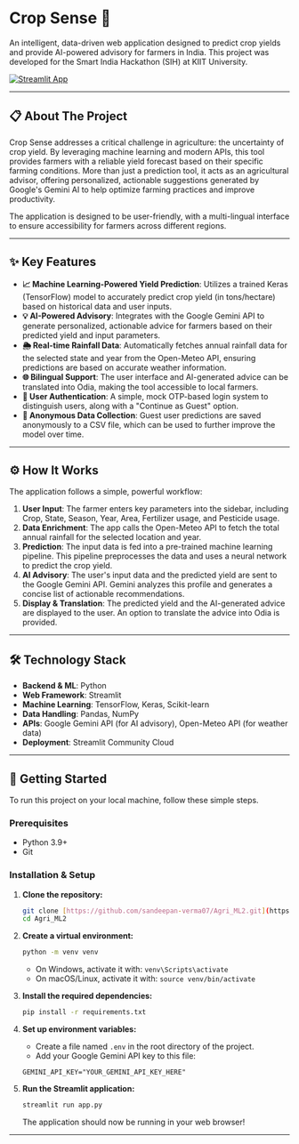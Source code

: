 # Crop Sense 🌾

An intelligent, data-driven web application designed to predict crop yields and provide AI-powered advisory for farmers in India. This project was developed for the Smart India Hackathon (SIH) at KIIT University.

[![Streamlit App](https://static.streamlit.io/badges/streamlit_badge_black_white.svg)](https://keanadams.streamlit.app/)



---

## 📋 About The Project

Crop Sense addresses a critical challenge in agriculture: the uncertainty of crop yield. By leveraging machine learning and modern APIs, this tool provides farmers with a reliable yield forecast based on their specific farming conditions. More than just a prediction tool, it acts as an agricultural advisor, offering personalized, actionable suggestions generated by Google's Gemini AI to help optimize farming practices and improve productivity.

The application is designed to be user-friendly, with a multi-lingual interface to ensure accessibility for farmers across different regions.

---

## ✨ Key Features

* **📈 Machine Learning-Powered Yield Prediction**: Utilizes a trained Keras (TensorFlow) model to accurately predict crop yield (in tons/hectare) based on historical data and user inputs.
* **💡 AI-Powered Advisory**: Integrates with the Google Gemini API to generate personalized, actionable advice for farmers based on their predicted yield and input parameters.
* **🌦️ Real-time Rainfall Data**: Automatically fetches annual rainfall data for the selected state and year from the Open-Meteo API, ensuring predictions are based on accurate weather information.
* **🌐 Bilingual Support**: The user interface and AI-generated advice can be translated into Odia, making the tool accessible to local farmers.
* **👤 User Authentication**: A simple, mock OTP-based login system to distinguish users, along with a "Continue as Guest" option.
* **📝 Anonymous Data Collection**: Guest user predictions are saved anonymously to a CSV file, which can be used to further improve the model over time.

---

## ⚙️ How It Works

The application follows a simple, powerful workflow:

1.  **User Input**: The farmer enters key parameters into the sidebar, including Crop, State, Season, Year, Area, Fertilizer usage, and Pesticide usage.
2.  **Data Enrichment**: The app calls the Open-Meteo API to fetch the total annual rainfall for the selected location and year.
3.  **Prediction**: The input data is fed into a pre-trained machine learning pipeline. This pipeline preprocesses the data and uses a neural network to predict the crop yield.
4.  **AI Advisory**: The user's input data and the predicted yield are sent to the Google Gemini API. Gemini analyzes this profile and generates a concise list of actionable recommendations.
5.  **Display & Translation**: The predicted yield and the AI-generated advice are displayed to the user. An option to translate the advice into Odia is provided.

---

## 🛠️ Technology Stack

* **Backend & ML**: Python
* **Web Framework**: Streamlit
* **Machine Learning**: TensorFlow, Keras, Scikit-learn
* **Data Handling**: Pandas, NumPy
* **APIs**: Google Gemini API (for AI advisory), Open-Meteo API (for weather data)
* **Deployment**: Streamlit Community Cloud

---

## 🚀 Getting Started

To run this project on your local machine, follow these simple steps.

### Prerequisites

* Python 3.9+
* Git

### Installation & Setup

1.  **Clone the repository:**
    ```sh
    git clone [https://github.com/sandeepan-verma07/Agri_ML2.git](https://github.com/sandeepan-verma07/Agri_ML2.git)
    cd Agri_ML2
    ```

2.  **Create a virtual environment:**
    ```sh
    python -m venv venv
    ```
    * On Windows, activate it with: `venv\Scripts\activate`
    * On macOS/Linux, activate it with: `source venv/bin/activate`

3.  **Install the required dependencies:**
    ```sh
    pip install -r requirements.txt
    ```

4.  **Set up environment variables:**
    * Create a file named `.env` in the root directory of the project.
    * Add your Google Gemini API key to this file:
    ```
    GEMINI_API_KEY="YOUR_GEMINI_API_KEY_HERE"
    ```

5.  **Run the Streamlit application:**
    ```sh
    streamlit run app.py
    ```
    The application should now be running in your web browser!

---
